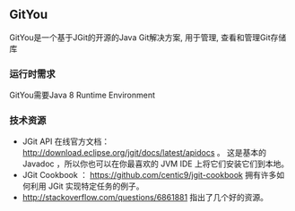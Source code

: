 ## GitYou 
GitYou是一个基于JGit的开源的Java Git解决方案, 用于管理, 查看和管理Git存储库 


### 运行时需求 
GitYou需要Java 8 Runtime Environment




### 技术资源

- JGit API 在线官方文档： <http://download.eclipse.org/jgit/docs/latest/apidocs> 。 这是基本的 Javadoc ，所以你也可以在你最喜欢的 JVM IDE 上将它们安装它们到本地。
- JGit Cookbook ： <https://github.com/centic9/jgit-cookbook> 拥有许多如何利用 JGit 实现特定任务的例子。
- <http://stackoverflow.com/questions/6861881> 指出了几个好的资源。
